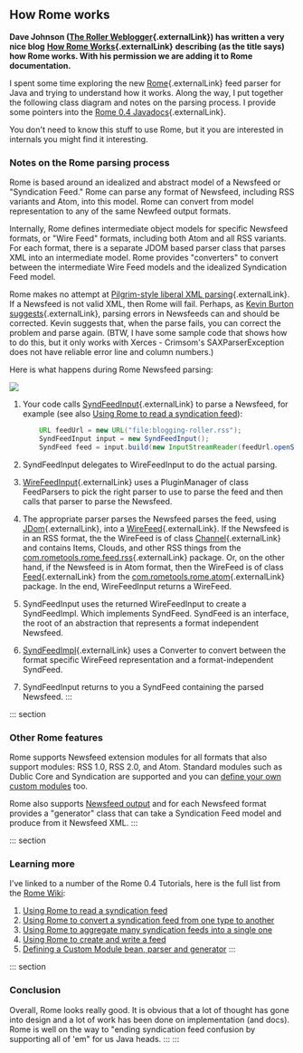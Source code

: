 ## How Rome works

**Dave Johnson ([The Roller
Weblogger](http://www.rollerweblogger.org/){.externalLink}) has written
a very nice blog** **[How Rome
Works](http://www.rollerweblogger.org/page/roller/20040808#how_rome_works){.externalLink}**
**describing (as the title says) how Rome works. With his permission we
are adding it to Rome documentation.**

I spent some time exploring the new
[Rome](http://rome.dev.java.net/){.externalLink} feed parser for Java
and trying to understand how it works. Along the way, I put together the
following class diagram and notes on the parsing process. I provide some
pointers into the [Rome 0.4
Javadocs](http://rome.dev.java.net/apidocs/0_4/overview-summary.html){.externalLink}.

You don\'t need to know this stuff to use Rome, but it you are
interested in internals you might find it interesting.

### Notes on the Rome parsing process

Rome is based around an idealized and abstract model of a Newsfeed or
\"Syndication Feed.\" Rome can parse any format of Newsfeed, including
RSS variants and Atom, into this model. Rome can convert from model
representation to any of the same Newfeed output formats.

Internally, Rome defines intermediate object models for specific
Newsfeed formats, or \"Wire Feed\" formats, including both Atom and all
RSS variants. For each format, there is a separate JDOM based parser
class that parses XML into an intermediate model. Rome provides
\"converters\" to convert between the intermediate Wire Feed models and
the idealized Syndication Feed model.

Rome makes no attempt at [Pilgrim-style liberal XML
parsing](http://www.xml.com/pub/a/2003/01/22/dive-into-xml.html){.externalLink}.
If a Newsfeed is not valid XML, then Rome will fail. Perhaps, as [Kevin
Burton
suggests](http://www.peerfear.org/rss/permalink/2003/01/23/1043368363-Smart_Parsing__Not_RSS_Parsing.shtml){.externalLink},
parsing errors in Newsfeeds can and should be corrected. Kevin suggests
that, when the parse fails, you can correct the problem and parse again.
(BTW, I have some sample code that shows how to do this, but it only
works with Xerces - Crimsom\'s SAXParserException does not have reliable
error line and column numbers.)

Here is what happens during Rome Newsfeed parsing:

![](HowRomeWorks.png)

1.  Your code calls
    [SyndFeedInput](http://rome.dev.java.net/apidocs/0_4/com/sun/syndication/io/SyndFeedInput.html){.externalLink}
    to parse a Newsfeed, for example (see also [Using Rome to read a
    syndication
    feed](./RomeV0.4TutorialUsingRomeToReadASyndicationFeed.html)):

    ```java
        URL feedUrl = new URL("file:blogging-roller.rss");
        SyndFeedInput input = new SyndFeedInput();
        SyndFeed feed = input.build(new InputStreamReader(feedUrl.openStream()));
    ```
2.  SyndFeedInput delegates to WireFeedInput to do the actual parsing.
3.  [WireFeedInput](http://rome.dev.java.net/apidocs/0_4/com/sun/syndication/io/WireFeedInput.html){.externalLink}
    uses a PluginManager of class FeedParsers to pick the right parser
    to use to parse the feed and then calls that parser to parse the
    Newsfeed.
4.  The appropriate parser parses the Newsfeed parses the feed, using
    [JDom](http://www.jdom.org/){.externalLink}, into a
    [WireFeed](http://rome.dev.java.net/apidocs/0_4/com/sun/syndication/feed/WireFeed.html){.externalLink}.
    If the Newsfeed is in an RSS format, the the WireFeed is of class
    [Channel](http://rome.dev.java.net/apidocs/0_4/com/sun/syndication/feed/rss/Channel.html){.externalLink}
    and contains Items, Clouds, and other RSS things from the
    [com.rometools.rome.feed.rss](http://rome.dev.java.net/apidocs/0_4/com/sun/syndication/feed/rss/package-summary.html){.externalLink}
    package. Or, on the other hand, if the Newsfeed is in Atom format,
    then the WireFeed is of class
    [Feed](http://rome.dev.java.net/apidocs/0_4/com/sun/syndication/feed/atom/Feed.html){.externalLink}
    from the
    [com.rometools.rome.atom](http://rome.dev.java.net/apidocs/0_4/com/sun/syndication/feed/atom/package-summary.html){.externalLink}
    package. In the end, WireFeedInput returns a WireFeed.
5.  SyndFeedInput uses the returned WireFeedInput to create a
    SyndFeedImpl. Which implements SyndFeed. SyndFeed is an interface,
    the root of an abstraction that represents a format independent
    Newsfeed.
6.  [SyndFeedImpl](http://rome.dev.java.net/apidocs/0_4/com/sun/syndication/feed/synd/SyndFeed.html){.externalLink}
    uses a Converter to convert between the format specific WireFeed
    representation and a format-independent SyndFeed.
7.  SyndFeedInput returns to you a SyndFeed containing the parsed
    Newsfeed.
:::

::: section
### Other Rome features

Rome supports Newsfeed extension modules for all formats that also
support modules: RSS 1.0, RSS 2.0, and Atom. Standard modules such as
Dublic Core and Syndication are supported and you can [define your own
custom
modules](./RomeV0.4TutorialDefiningACustomModuleBeanParserAndGenerator.html)
too.

Rome also supports [Newsfeed
output](./RomeV0.4TutorialUsingRomeToCreateAndWriteASyndicationFeed.html)
and for each Newsfeed format provides a \"generator\" class that can
take a Syndication Feed model and produce from it Newsfeed XML.
:::

::: section
### Learning more

I\'ve linked to a number of the Rome 0.4 Tutorials, here is the full
list from the [Rome Wiki](../index.html):

1.  [Using Rome to read a syndication
    feed](./RomeV0.4TutorialUsingRomeToReadASyndicationFeed.html)
2.  [Using Rome to convert a syndication feed from one type to
    another](./RomeV0.4TutorialUsingRomeToConvertASyndicationFeedFromOneTypeToAnother.html)
3.  [Using Rome to aggregate many syndication feeds into a single
    one](./RomeV0.4TutorialUsingRomeToAggregateManySyndicationFeedsIntoASingleOne.html)
4.  [Using Rome to create and write a
    feed](./RomeV0.4TutorialUsingRomeToCreateAndWriteASyndicationFeed.html)
5.  [Defining a Custom Module bean, parser and
    generator](./RomeV0.4TutorialDefiningACustomModuleBeanParserAndGenerator.html)
:::

::: section
### Conclusion

Overall, Rome looks really good. It is obvious that a lot of thought has
gone into design and a lot of work has been done on implementation (and
docs). Rome is well on the way to \"ending syndication feed confusion by
supporting all of \'em\" for us Java heads.
:::
:::

